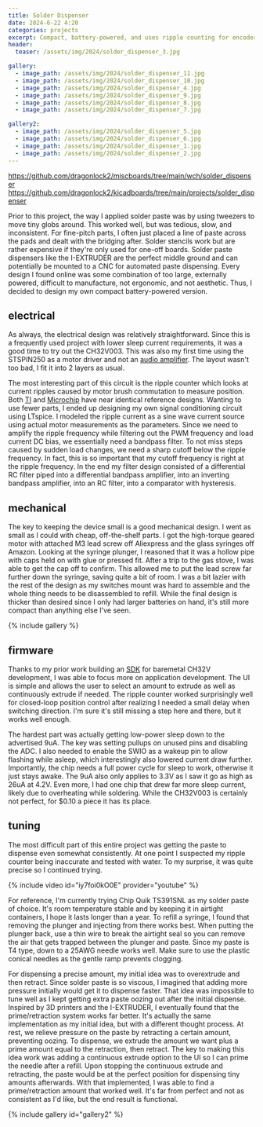 ```yaml
---
title: Solder Dispenser
date: 2024-6-22 4:20
categories: projects
excerpt: Compact, battery-powered, and uses ripple counting for encoderless closed-loop motor control. Not perfect, but consistent enough for 0402 parts.
header:
  teaser: /assets/img/2024/solder_dispenser_3.jpg

gallery:
  - image_path: /assets/img/2024/solder_dispenser_11.jpg
  - image_path: /assets/img/2024/solder_dispenser_10.jpg
  - image_path: /assets/img/2024/solder_dispenser_4.jpg
  - image_path: /assets/img/2024/solder_dispenser_9.jpg
  - image_path: /assets/img/2024/solder_dispenser_8.jpg
  - image_path: /assets/img/2024/solder_dispenser_7.jpg

gallery2:
  - image_path: /assets/img/2024/solder_dispenser_5.jpg
  - image_path: /assets/img/2024/solder_dispenser_6.jpg
  - image_path: /assets/img/2024/solder_dispenser_1.jpg
  - image_path: /assets/img/2024/solder_dispenser_2.jpg
---
```


<https://github.com/dragonlock2/miscboards/tree/main/wch/solder_dispenser>
<https://github.com/dragonlock2/kicadboards/tree/main/projects/solder_dispenser>

Prior to this project, the way I applied solder paste was by using tweezers to move tiny globs around. This worked well, but was tedious, slow, and inconsistent. For fine-pitch parts, I often just placed a line of paste across the pads and dealt with the bridging after. Solder stencils work but are rather expensive if they're only used for one-off boards. Solder paste dispensers like the I-EXTRUDER are the perfect middle ground and can potentially be mounted to a CNC for automated paste dispensing. Every design I found online was some combination of too large, externally powered, difficult to manufacture, not ergonomic, and not aesthetic. Thus, I decided to design my own compact battery-powered version.

## electrical

As always, the electrical design was relatively straightforward. Since this is a frequently used project with lower sleep current requirements, it was a good time to try out the CH32V003. This was also my first time using the STSPIN250 as a motor driver and not an [audio amplifier](../../../2023/07/lightsaber-v5). The layout wasn't too bad, I fit it into 2 layers as usual.

The most interesting part of this circuit is the ripple counter which looks at current ripples caused by motor brush commutation to measure position. Both [TI](https://www.ti.com/lit/ug/tidud30a/tidud30a.pdf) and [Microchip](https://ww1.microchip.com/downloads/aemDocuments/documents/OTH/ApplicationNotes/ApplicationNotes/Sensorless-Position-Control-of-Brushed-DC-Motor-Using-Ripple-Counting-Technique-00003049A.pdf) have near identical reference designs. Wanting to use fewer parts, I ended up designing my own signal conditioning circuit using LTspice. I modeled the ripple current as a sine wave current source using actual motor measurements as the parameters. Since we need to amplify the ripple frequency while filtering out the PWM frequency and load current DC bias, we essentially need a bandpass filter. To not miss steps caused by sudden load changes, we need a sharp cutoff below the ripple frequency. In fact, this is so important that my cutoff frequency is right at the ripple frequency. In the end my filter design consisted of a differential RC filter piped into a differential bandpass amplifier, into an inverting bandpass amplifier, into an RC filter, into a comparator with hysteresis.

## mechanical

The key to keeping the device small is a good mechanical design. I went as small as I could with cheap, off-the-shelf parts. I got the high-torque geared motor with attached M3 lead screw off Aliexpress and the glass syringes off Amazon. Looking at the syringe plunger, I reasoned that it was a hollow pipe with caps held on with glue or pressed fit. After a trip to the gas stove, I was able to get the cap off to confirm. This allowed me to put the lead screw far further down the syringe, saving quite a bit of room. I was a bit lazier with the rest of the design as my switches mount was hard to assemble and the whole thing needs to be disassembled to refill. While the final design is thicker than desired since I only had larger batteries on hand, it's still more compact than anything else I've seen.

{% include gallery %}

## firmware

Thanks to my prior work building an [SDK](../../../2023/12/baremetal-c-cpp-on-ch32v/) for baremetal CH32V development, I was able to focus more on application development. The UI is simple and allows the user to select an amount to extrude as well as continuously extrude if needed. The ripple counter worked surprisingly well for closed-loop position control after realizing I needed a small delay when switching direction. I'm sure it's still missing a step here and there, but it works well enough.

The hardest part was actually getting low-power sleep down to the advertised 9uA. The key was setting pullups on unused pins and disabling the ADC. I also needed to enable the SWIO as a wakeup pin to allow flashing while asleep, which interestingly also lowered current draw further. Importantly, the chip needs a full power cycle for sleep to work, otherwise it just stays awake. The 9uA also only applies to 3.3V as I saw it go as high as 26uA at 4.2V. Even more, I had one chip that drew far more sleep current, likely due to overheating while soldering. While the CH32V003 is certainly not perfect, for $0.10 a piece it has its place.

## tuning

The most difficult part of this entire project was getting the paste to dispense even somewhat consistently. At one point I suspected my ripple counter being inaccurate and tested with water. To my surprise, it was quite precise so I continued trying.

{% include video id="iy7foi0kO0E" provider="youtube" %}

For reference, I'm currently trying Chip Quik TS391SNL as my solder paste of choice. It's room temperature stable and by keeping it in airtight containers, I hope it lasts longer than a year. To refill a syringe, I found that removing the plunger and injecting from there works best. When putting the plunger back, use a thin wire to break the airtight seal so you can remove the air that gets trapped between the plunger and paste. Since my paste is T4 type, down to a 25AWG needle works well. Make sure to use the plastic conical needles as the gentle ramp prevents clogging.

For dispensing a precise amount, my initial idea was to overextrude and then retract. Since solder paste is so viscous, I imagined that adding more pressure initially would get it to dispense faster. That idea was impossible to tune well as I kept getting extra paste oozing out after the initial dispense. Inspired by 3D printers and the I-EXTRUDER, I eventually found that the prime/retraction system works far better. It's actually the same implementation as my initial idea, but with a different thought process. At rest, we relieve pressure on the paste by retracting a certain amount, preventing oozing. To dispense, we extrude the amount we want plus a prime amount equal to the retraction, then retract. The key to making this idea work was adding a continuous extrude option to the UI so I can prime the needle after a refill. Upon stopping the continuous extrude and retracting, the paste would be at the perfect position for dispensing tiny amounts afterwards. With that implemented, I was able to find a prime/retraction amount that worked well. It's far from perfect and not as consistent as I'd like, but the end result is functional.

{% include gallery id="gallery2" %}
